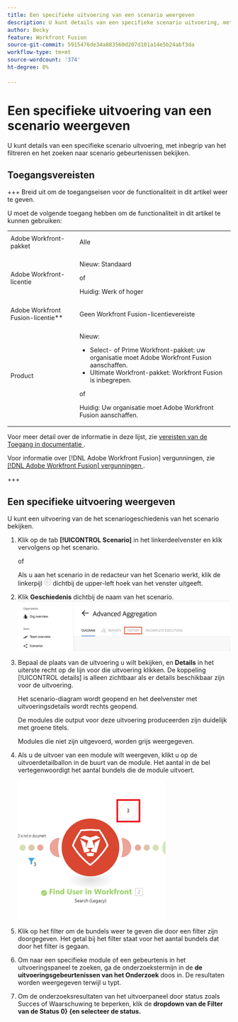 ```yaml
---
title: Een specifieke uitvoering van een scenario weergeven
description: U kunt details van een specifieke scenario uitvoering, met inbegrip van het filtreren en het zoeken naar scenario gebeurtenissen bekijken.
author: Becky
feature: Workfront Fusion
source-git-commit: 5915476de34a883560d207d101a14e5b24abf3da
workflow-type: tm+mt
source-wordcount: '374'
ht-degree: 0%

---
```


# Een specifieke uitvoering van een scenario weergeven

U kunt details van een specifieke scenario uitvoering, met inbegrip van het filtreren en het zoeken naar scenario gebeurtenissen bekijken.

## Toegangsvereisten

+++ Breid uit om de toegangseisen voor de functionaliteit in dit artikel weer te geven.

U moet de volgende toegang hebben om de functionaliteit in dit artikel te kunnen gebruiken:

<table style="table-layout:auto">
 <col> 
 <col> 
 <tbody> 
  <tr> 
   <td role="rowheader">Adobe Workfront-pakket</td> 
   <td> <p>Alle</p> </td> 
  </tr> 
  <tr data-mc-conditions=""> 
   <td role="rowheader">Adobe Workfront-licentie</td> 
   <td> <p>Nieuw: Standaard</p><p>of</p><p>Huidig: Werk of hoger</p> </td> 
  </tr> 
  <tr> 
   <td role="rowheader">Adobe Workfront Fusion-licentie**</td> 
   <td>
   <p>Geen Workfront Fusion-licentievereiste</p>
   </td> 
  </tr> 
  <tr> 
   <td role="rowheader">Product</td> 
   <td>
   <p>Nieuw:</p> <ul><li>Select- of Prime Workfront-pakket: uw organisatie moet Adobe Workfront Fusion aanschaffen.</li><li>Ultimate Workfront-pakket: Workfront Fusion is inbegrepen.</li></ul>
   <p>of</p>
   <p>Huidig: Uw organisatie moet Adobe Workfront Fusion aanschaffen.</p>
   </td> 
  </tr>
 </tbody> 
</table>

Voor meer detail over de informatie in deze lijst, zie [ vereisten van de Toegang in documentatie ](/help/workfront-fusion/references/licenses-and-roles/access-level-requirements-in-documentation.md).

Voor informatie over [!DNL Adobe Workfront Fusion] vergunningen, zie [[!DNL Adobe Workfront Fusion]  vergunningen ](/help/workfront-fusion/set-up-and-manage-workfront-fusion/licensing-operations-overview/license-automation-vs-integration.md).

+++

## Een specifieke uitvoering weergeven

U kunt een uitvoering van de het scenariogeschiedenis van het scenario bekijken.


1. Klik op de tab **[!UICONTROL Scenario]** in het linkerdeelvenster en klik vervolgens op het scenario.

   of

   Als u aan het scenario in de redacteur van het Scenario werkt, klik de linkerpijl ![ Uitgang die pijl ](assets/exit-editing-arrow.png) dichtbij de upper-left hoek van het venster uitgeeft.

1. Klik **Geschiedenis** dichtbij de naam van het scenario.
   ![ geschiedenislusje ](assets/history-tab.png)


1. Bepaal de plaats van de uitvoering u wilt bekijken, en **Details** in het uiterste recht op de lijn voor die uitvoering klikken. De koppeling [!UICONTROL details] is alleen zichtbaar als er details beschikbaar zijn voor de uitvoering.

   Het scenario-diagram wordt geopend en het deelvenster met uitvoeringsdetails wordt rechts geopend.

   De modules die output voor deze uitvoering produceerden zijn duidelijk met groene titels.

   Modules die niet zijn uitgevoerd, worden grijs weergegeven.

1. Als u de uitvoer van een module wilt weergeven, klikt u op de uitvoerdetailballon in de buurt van de module. Het aantal in de bel vertegenwoordigt het aantal bundels die de module uitvoert.

   ![ bel van de Output dichtbij een module ](assets/output-bubble.png)

1. Klik op het filter om de bundels weer te geven die door een filter zijn doorgegeven. Het getal bij het filter staat voor het aantal bundels dat door het filter is gegaan.
1. Om naar een specifieke module of een gebeurtenis in het uitvoeringspaneel te zoeken, ga de onderzoekstermijn in de **de uitvoeringsgebeurtenissen van het Onderzoek** doos in. De resultaten worden weergegeven terwijl u typt.
1. Om de onderzoeksresultaten van het uitvoerpaneel door status zoals Succes of Waarschuwing te beperken, klik de **dropdown van de Filter van de Status 0&rbrace; &lbrace;en selecteer de status.**
